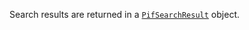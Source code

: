Search results are returned in a [`PifSearchResult`](!api/search/pif/result/PifSearchResult) object.
